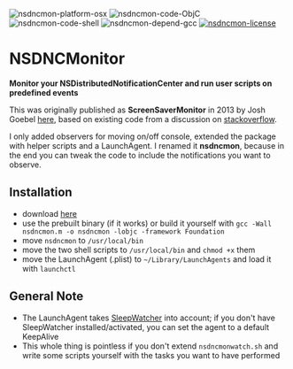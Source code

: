 ![nsdncmon-platform-osx](https://img.shields.io/badge/platform-OS%20X-lightgrey.svg)
![nsdncmon-code-ObjC](https://img.shields.io/badge/code-ObjC-yellow.svg)
![nsdncmon-code-shell](https://img.shields.io/badge/code-shell-yellow.svg)
![nsdncmon-depend-gcc](https://img.shields.io/badge/dependency-gcc-green.svg)
[![nsdncmon-license](http://img.shields.io/badge/license-MIT+-blue.svg)](https://github.com/JayBrown/NSDNCMonitor/blob/master/license.md)

# NSDNCMonitor
**Monitor your NSDistributedNotificationCenter and run user scripts on predefined events**

This was originally published as **ScreenSaverMonitor** in 2013 by Josh Goebel [here](http://pastie.org/8013106), based on existing code from a discussion on [stackoverflow](http://stackoverflow.com/questions/16944434/monitoring-screensaver-events-in-osx/16947042).

I only added observers for moving on/off console, extended the package with helper scripts and a LaunchAgent. I renamed it **nsdncmon**, because in the end you can tweak the code to include the notifications you want to observe.

## Installation
* download [here](https://github.com/JayBrown/NSDNCMonitor/releases)
* use the prebuilt binary (if it works) or build it yourself with `gcc -Wall nsdncmon.m -o nsdncmon -lobjc -framework Foundation`
* move `nsdncmon` to `/usr/local/bin`
* move the two shell scripts to `/usr/local/bin` and `chmod +x` them
* move the LaunchAgent (.plist) to `~/Library/LaunchAgents` and load it with `launchctl`

## General Note
* The LaunchAgent takes [SleepWatcher](http://www.bernhard-baehr.de) into account; if you don't have SleepWatcher installed/activated, you can set the agent to a default KeepAlive
* This whole thing is pointless if you don't extend `nsdncmonwatch.sh` and write some scripts yourself with the tasks you want to have performed
